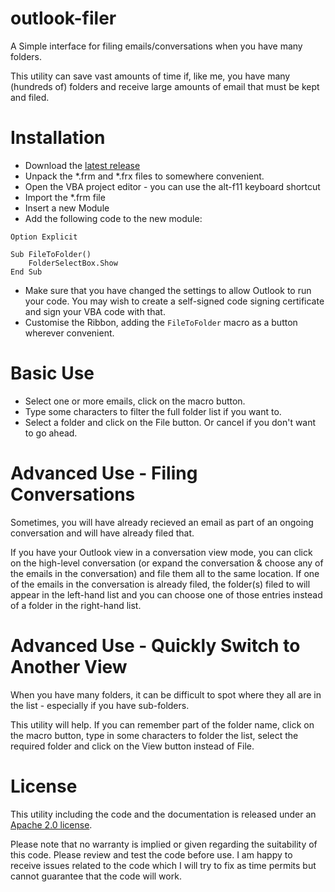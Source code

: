 # outlook-filer
A Simple interface for filing emails/conversations when you have many folders.

This utility can save vast amounts of time if, like me, you have many (hundreds of) folders and receive large amounts of email that must be kept and filed.

# Installation
 - Download the [latest release](https://github.com/CAVX/outlook-filer/releases/latest)
 - Unpack the *.frm and *.frx files to somewhere convenient.
 - Open the VBA project editor - you can use the alt-f11 keyboard shortcut
 - Import the *.frm file
 - Insert a new Module
 - Add the following code to the new module:

```VB
Option Explicit

Sub FileToFolder()
    FolderSelectBox.Show
End Sub
```

 - Make sure that you have changed the settings to allow Outlook to run your code. 
   You may wish to create a self-signed code signing certificate and sign your VBA code with that.
 - Customise the Ribbon, adding the ```FileToFolder``` macro as a button wherever convenient.

# Basic Use
 - Select one or more emails, click on the macro button.
 - Type some characters to filter the full folder list if you want to.
 - Select a folder and click on the File button. Or cancel if you don't want to go ahead.

# Advanced Use - Filing Conversations
Sometimes, you will have already recieved an email as part of an ongoing conversation and will have already filed that.

If you have your Outlook view in a conversation view mode, you can click on the high-level conversation (or expand the conversation & choose any of the emails in the conversation) and file them all to the same location. If one of the emails in the conversation is already filed, the folder(s) filed to will appear in the left-hand list and you can choose one of those entries instead of a folder in the right-hand list.

# Advanced Use - Quickly Switch to Another View
When you have many folders, it can be difficult to spot where they all are in the list - especially if you have sub-folders.

This utility will help. If you can remember part of the folder name, click on the macro button, type in some characters to folder the list, select the required folder and click on the View button instead of File.

# License
This utility including the code and the documentation is released under an [Apache 2.0 license](https://github.com/TotallyInformation/outlook-filer/blob/master/LICENSE).

Please note that no warranty is implied or given regarding the suitability of this code. Please review and test the code before use. I am happy to receive issues related to the code which I will try to fix as time permits but cannot guarantee that the code will work.
